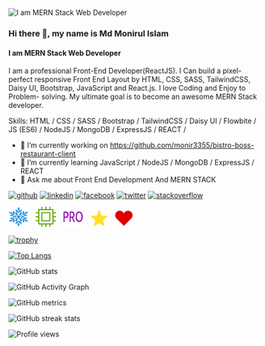 ![I am MERN Stack Web Developer](https://i.ibb.co/23m7Zqt/monirul-Banner.png)
### Hi there 👋, my name is Md Monirul Islam
#### I am MERN Stack Web Developer

I am a professional Front-End Developer(ReactJS). I Can build a pixel-perfect responsive Front End Layout by HTML, CSS, SASS, TailwindCSS, Daisy UI, Bootstrap, JavaScript and React.js. I love Coding and Enjoy to Problem- solving. My ultimate goal is to become an awesome MERN Stack developer. 

Skills:  HTML / CSS / SASS / Bootstrap / TailwindCSS / Daisy UI / Flowbite / JS (ES6) / NodeJS / MongoDB / ExpressJS / REACT /

- 🔭 I’m currently working on https://github.com/monir3355/bistro-boss-restaurant-client 
- 🌱 I’m currently learning JavaScript / NodeJS / MongoDB / ExpressJS / REACT 
- 💬 Ask me about Front End Development And MERN STACK 


[<img src='https://cdn.jsdelivr.net/npm/simple-icons@3.0.1/icons/github.svg' alt='github' height='40'>](https://github.com/https://github.com/monir3355)  [<img src='https://cdn.jsdelivr.net/npm/simple-icons@3.0.1/icons/linkedin.svg' alt='linkedin' height='40'>](https://www.linkedin.com/in/https://www.linkedin.com/in/md-monirul-islam-300871168//)  [<img src='https://cdn.jsdelivr.net/npm/simple-icons@3.0.1/icons/facebook.svg' alt='facebook' height='40'>](https://www.facebook.com/https://www.facebook.com/monirul80/)  [<img src='https://cdn.jsdelivr.net/npm/simple-icons@3.0.1/icons/twitter.svg' alt='twitter' height='40'>](https://twitter.com/https://twitter.com/Dev1Monirul)  [<img src='https://cdn.jsdelivr.net/npm/simple-icons@3.0.1/icons/stackoverflow.svg' alt='stackoverflow' height='40'>](https://stackoverflow.com/users/https://stackoverflow.com/users/21965532/md-monirul-islam)  

<a href='https://archiveprogram.github.com/'><img src='https://raw.githubusercontent.com/acervenky/animated-github-badges/master/assets/acbadge.gif' width='40' height='40'></a> <a href='https://docs.github.com/en/developers'><img src='https://raw.githubusercontent.com/acervenky/animated-github-badges/master/assets/devbadge.gif' width='40' height='40'></a> <a href='https://github.com/pricing'><img src='https://raw.githubusercontent.com/acervenky/animated-github-badges/master/assets/pro.gif' width='40' height='40'></a> <a href='https://stars.github.com/'><img src='https://raw.githubusercontent.com/acervenky/animated-github-badges/master/assets/starbadge.gif' width='35' height='35'></a> <a href='https://docs.github.com/en/github/supporting-the-open-source-community-with-github-sponsors'><img src='https://raw.githubusercontent.com/acervenky/animated-github-badges/master/assets/sponsorbadge.gif' width='35' height='35'></a> 

[![trophy](https://github-profile-trophy.vercel.app/?username=https://github.com/monir3355)](https://github.com/ryo-ma/github-profile-trophy)

[![Top Langs](https://github-readme-stats.vercel.app/api/top-langs/?username=https://github.com/monir3355)](https://github.com/anuraghazra/github-readme-stats)

![GitHub stats](https://github-readme-stats.vercel.app/api?username=https://github.com/monir3355&show_icons=true&count_private=true)  

![GitHub Activity Graph](https://activity-graph.herokuapp.com/graph?username=https://github.com/monir3355)  

![GitHub metrics](https://metrics.lecoq.io/https://github.com/monir3355)  

![GitHub streak stats](https://streak-stats.demolab.com/?user=https://github.com/monir3355)  

![Profile views](https://gpvc.arturio.dev/https://github.com/monir3355)  
